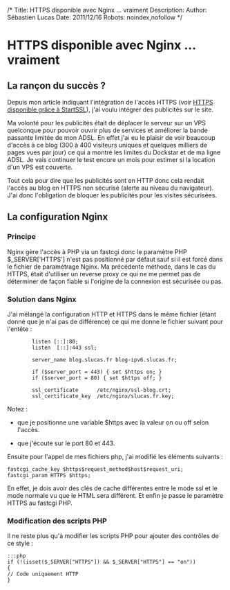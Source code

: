 /*
Title: HTTPS disponible avec Nginx ... vraiment
Description: 
Author: Sébastien Lucas
Date: 2011/12/16
Robots: noindex,nofollow
*/
# HTTPS disponible avec Nginx ... vraiment

## La rançon du succès ?
Depuis mon article indiquant l'intégration de l'accès HTTPS (voir [HTTPS disponible grâce à StartSSL](/blog/https-ready)), j'ai voulu intégrer des publicités sur le site. 

Ma volonté pour les publicités était de déplacer le serveur sur un VPS quelconque pour pouvoir ouvrir plus de services et améliorer la bande passante limitée de mon ADSL. En effet j'ai eu le plaisir de voir beaucoup d'accès à ce blog (300 à 400 visiteurs uniques et quelques milliers de pages vues par jour) ce qui a montré les limites du Dockstar et de ma ligne ADSL. Je vais continuer le test encore un mois pour estimer si la location d'un VPS est couverte.

Tout cela pour dire que les publicités sont en HTTP donc cela rendait l'accès au blog en HTTPS non sécurisé (alerte au niveau du navigateur). J'ai donc l'obligation de bloquer les publicités pour les visites sécurisées.

## La configuration Nginx

### Principe
Nginx gère l'accès à PHP via un fastcgi donc le paramètre PHP $_SERVER['HTTPS'] n'est pas positionné par défaut sauf si il est forcé dans le fichier de paramétrage Nginx. Ma précédente méthode, dans le cas du HTTPS, était d'utiliser un reverse proxy ce qui ne me permet pas de déterminer de façon fiable si l'origine de la connexion est sécurisée ou pas.
### Solution dans Nginx

J'ai mélangé la configuration HTTP et HTTPS dans le même fichier (étant donné que je n'ai pas de différence) ce qui me donne le fichier suivant pour l'entête :

	
	        listen [::]:80;
	        listen  [::]:443 ssl;
	
	        server_name blog.slucas.fr blog-ipv6.slucas.fr;
	
	        if ($server_port = 443) { set $https on; }
	        if ($server_port = 80) { set $https off; }
	
	        ssl_certificate      /etc/nginx/ssl-blog.crt;
	        ssl_certificate_key  /etc/nginx/slucas.fr.key;
	

Notez :

*	que je positionne une variable $https avec la valeur on ou off selon l'accès.

*	que j'écoute sur le port 80 et 443.

Ensuite pour l'appel de mes fichiers php, j'ai modifié les éléments suivants :

	
	fastcgi_cache_key $https$request_method$host$request_uri;
	fastcgi_param HTTPS $https;

En effet, je dois avoir des clés de cache différentes entre le mode ssl et le mode normale vu que le HTML sera différent. Et enfin je passe le paramètre HTTPS au fastcgi PHP.
### Modification des scripts PHP

Il ne reste plus qu'à modifier les scripts PHP pour ajouter des contrôles de ce style :

	:::php
	if (!(isset($_SERVER["HTTPS"]) && $_SERVER["HTTPS"] == "on"))
	{
	// Code uniquement HTTP
	}

